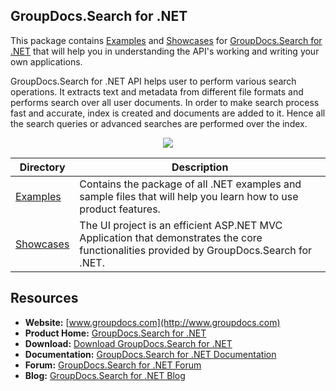 ## GroupDocs.Search for .NET

This package contains [Examples](https://github.com/groupdocs-search/GroupDocs.Search-for-.NET/tree/master/Examples) and [Showcases](https://github.com/groupdocs-search/GroupDocs.Search-for-.NET/tree/master/Showcases/GroupDocs.Search-UI) for [GroupDocs.Search for .NET](https://products.groupdocs.com/search/net) that will help you in understanding the API's working and writing your own applications.

GroupDocs.Search for .NET API helps user to perform various search operations. It extracts text and metadata from different file formats and performs search over all user documents. In order to make search process fast and accurate, index is created and documents are added to it. Hence all the search queries or advanced searches are performed over the index.

<p align="center">

  <a title="Download complete GroupDocs.Search for .NET source code" href="https://codeload.github.com/groupdocs-search/GroupDocs.Search-for-.NET/zip/master">
	<img src="https://raw.github.com/AsposeExamples/java-examples-dashboard/master/images/downloadZip-Button-Large.png" />
  </a>
</p>

Directory | Description
--------- | -----------
[Examples](https://github.com/groupdocs-search/GroupDocs.Search-for-.NET/tree/master/Examples)  | Contains the package of all .NET examples and sample files that will help you learn how to use product features. 
[Showcases](https://github.com/groupdocs-search/GroupDocs.Search-for-.NET/tree/master/Showcases/GroupDocs.Search-UI)  | The UI project is an efficient ASP.NET MVC Application that demonstrates the core functionalities provided by GroupDocs.Search for .NET.

## Resources

+ **Website:** [www.groupdocs.com](http://www.groupdocs.com)
+ **Product Home:** [GroupDocs.Search for .NET](https://products.groupdocs.com/search/net)
+ **Download:** [Download GroupDocs.Search for .NET](https://downloads.groupdocs.com/search/net)
+ **Documentation:** [GroupDocs.Search for .NET Documentation](https://docs.groupdocs.com/display/searchnet/Getting+Started)
+ **Forum:** [GroupDocs.Search for .NET Forum](https://forum.groupdocs.com/c/search)
+ **Blog:** [GroupDocs.Search for .NET Blog](https://blog.groupdocs.com/category/groupdocs-search-product-family/)
